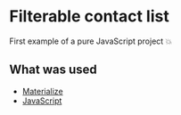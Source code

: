 # Filterable contact list

First example of a pure JavaScript project 💥

## What was used
* [Materialize](https://materializecss.com/)
* [JavaScript](https://www.javascript.com/)
